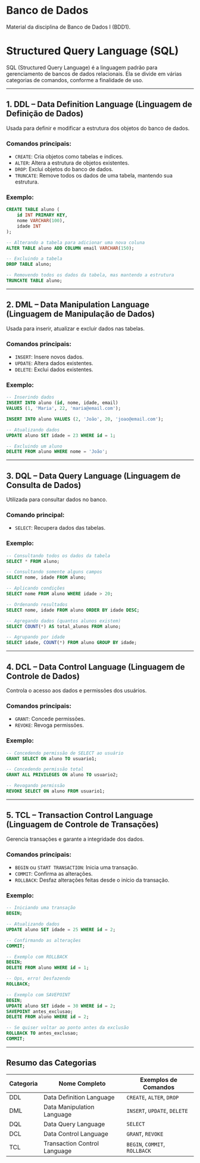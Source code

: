 # Banco de Dados
Material da disciplina de Banco de Dados I (BDD1).


# Structured Query Language (SQL)

SQL (Structured Query Language) é a linguagem padrão para gerenciamento de bancos de dados relacionais. 
Ela se divide em várias categorias de comandos, conforme a finalidade de uso.

---

## 1. DDL – Data Definition Language (Linguagem de Definição de Dados)

Usada para definir e modificar a estrutura dos objetos do banco de dados.

### Comandos principais:
- `CREATE`: Cria objetos como tabelas e índices.
- `ALTER`: Altera a estrutura de objetos existentes.
- `DROP`: Exclui objetos do banco de dados.
- `TRUNCATE`: Remove todos os dados de uma tabela, mantendo sua estrutura.

### Exemplo:
```sql
CREATE TABLE aluno (
    id INT PRIMARY KEY,
    nome VARCHAR(100),
    idade INT
);

-- Alterando a tabela para adicionar uma nova coluna
ALTER TABLE aluno ADD COLUMN email VARCHAR(150);

-- Excluindo a tabela
DROP TABLE aluno;

-- Removendo todos os dados da tabela, mas mantendo a estrutura
TRUNCATE TABLE aluno;

```

---

## 2. DML – Data Manipulation Language (Linguagem de Manipulação de Dados)

Usada para inserir, atualizar e excluir dados nas tabelas.

### Comandos principais:
- `INSERT`: Insere novos dados.
- `UPDATE`: Altera dados existentes.
- `DELETE`: Exclui dados existentes.

### Exemplo:
```sql
-- Inserindo dados
INSERT INTO aluno (id, nome, idade, email) 
VALUES (1, 'Maria', 22, 'maria@email.com');

INSERT INTO aluno VALUES (2, 'João', 20, 'joao@email.com');

-- Atualizando dados
UPDATE aluno SET idade = 23 WHERE id = 1;

-- Excluindo um aluno
DELETE FROM aluno WHERE nome = 'João';
```

---

## 3. DQL – Data Query Language (Linguagem de Consulta de Dados)

Utilizada para consultar dados no banco.

### Comando principal:
- `SELECT`: Recupera dados das tabelas.

### Exemplo:
```sql
-- Consultando todos os dados da tabela
SELECT * FROM aluno;

-- Consultando somente alguns campos
SELECT nome, idade FROM aluno;

-- Aplicando condições
SELECT nome FROM aluno WHERE idade > 20;

-- Ordenando resultados
SELECT nome, idade FROM aluno ORDER BY idade DESC;

-- Agregando dados (quantos alunos existem)
SELECT COUNT(*) AS total_alunos FROM aluno;

-- Agrupando por idade
SELECT idade, COUNT(*) FROM aluno GROUP BY idade;
```

---

## 4. DCL – Data Control Language (Linguagem de Controle de Dados)

Controla o acesso aos dados e permissões dos usuários.

### Comandos principais:
- `GRANT`: Concede permissões.
- `REVOKE`: Revoga permissões.

### Exemplo:
```sql
-- Concedendo permissão de SELECT ao usuário
GRANT SELECT ON aluno TO usuario1;

-- Concedendo permissão total
GRANT ALL PRIVILEGES ON aluno TO usuario2;

-- Revogando permissão
REVOKE SELECT ON aluno FROM usuario1;
```

---

## 5. TCL – Transaction Control Language (Linguagem de Controle de Transações)

Gerencia transações e garante a integridade dos dados.

### Comandos principais:
- `BEGIN` ou `START TRANSACTION`: Inicia uma transação.
- `COMMIT`: Confirma as alterações.
- `ROLLBACK`: Desfaz alterações feitas desde o início da transação.

### Exemplo:
```sql
-- Iniciando uma transação
BEGIN;

-- Atualizando dados
UPDATE aluno SET idade = 25 WHERE id = 2;

-- Confirmando as alterações
COMMIT;

-- Exemplo com ROLLBACK
BEGIN;
DELETE FROM aluno WHERE id = 1;

-- Ops, erro! Desfazendo
ROLLBACK;

-- Exemplo com SAVEPOINT
BEGIN;
UPDATE aluno SET idade = 30 WHERE id = 2;
SAVEPOINT antes_exclusao;
DELETE FROM aluno WHERE id = 2;

-- Se quiser voltar ao ponto antes da exclusão
ROLLBACK TO antes_exclusao;
COMMIT;
```

---

## Resumo das Categorias

| Categoria | Nome Completo                    | Exemplos de Comandos           |
|-----------|----------------------------------|--------------------------------|
| DDL       | Data Definition Language         | `CREATE`, `ALTER`, `DROP`      |
| DML       | Data Manipulation Language       | `INSERT`, `UPDATE`, `DELETE`   |
| DQL       | Data Query Language              | `SELECT`                       |
| DCL       | Data Control Language            | `GRANT`, `REVOKE`              |
| TCL       | Transaction Control Language     | `BEGIN`, `COMMIT`, `ROLLBACK`  |